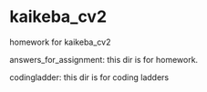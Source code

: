 # kaikeba_cv2
homework for kaikeba_cv2

answers_for_assignment: this dir is for homework.

codingladder: this dir is for coding ladders
